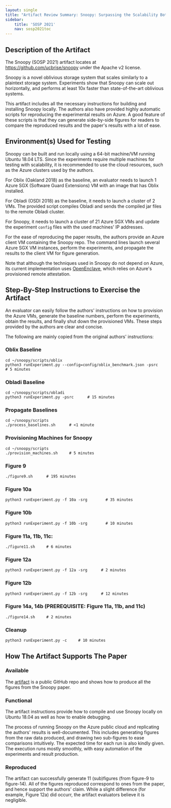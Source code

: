 ```yaml
---
layout: single
title: "Artifact Review Summary: Snoopy: Surpassing the Scalability Bottleneck of Oblivious Storage"
sidebar:
    title: 'SOSP 2021'
    nav: sosp2021toc
---
```


## Description of the Artifact

The Snoopy (SOSP 2021) artifact locates at <https://github.com/ucbrise/snoopy> under the Apache v2 license.

Snoopy is a novel oblivious storage system that scales similarly to a plaintext storage system. Experiments show that Snoopy can scale out horizontally, and performs at least 10x faster than state-of-the-art oblivious systems.

This artifact includes all the necessary instructions for building and installing Snoopy locally. The authors also have provided highly automatic scripts for reproducing the experimental results on Azure. A good feature of these scripts is that they can generate side-by-side figures for readers to compare the reproduced results and the paper's results with a lot of ease.


## Environment(s) Used for Testing

Snoopy can be built and run locally using a 64-bit machine/VM running Ubuntu 18.04 LTS. Since the experiments require multiple machines for testing with scalability, it is recommended to use the cloud resources, such as the Azure clusters used by the authors.

For Oblix (Oakland 2018) as the baseline, an evaluator needs to launch 1 Azure SGX (Software Guard Extensions) VM with an image that has Oblix installed. 

For Obladi (OSDI 2018) as the baseline, it needs to launch a cluster of 2 VMs. The provided script compiles Obladi and sends the compiled jar files to the remote Obladi cluster.

For Snoopy, it needs to launch a cluster of 21 Azure SGX VMs and update the experiment `config` files with the used machines' IP addresses.

For the ease of reproducing the paper results, the authors provide an Azure client VM containing the Snoopy repo. The command lines launch several Azure SGX VM instances, perform the experiments, and propagate the results to the client VM for figure generation.

Note that although the techniques used in Snoopy do not depend on Azure, its current implementation uses [OpenEnclave](https://github.com/openenclave/openenclave), which relies on Azure's provisioned remote attestation.


## Step-By-Step Instructions to Exercise the Artifact

An evaluator can easily follow the authors' instructions on how to provision the Azure VMs, generate the baseline numbers, perform the experiments, obtain the results, and finally shut down the provisioned VMs. These steps provided by the authors are clear and concise.

The following are mainly copied from the original authors' instructions:

### Oblix Baseline
```
cd ~/snoopy/scripts/oblix
python3 runExperiment.py --config=config/oblix_benchmark.json -psrc     # 5 minutes
```

### Obladi Baseline
```
cd ~/snoopy/scripts/obladi
python3 runExperiment.py -psrc      # 15 minutes
```

### Propagate Baselines
```
cd ~/snoopy/scripts
./process_baselines.sh      # <1 minute
```

### Provisioning Machines for Snoopy
```
cd ~/snoopy/scripts
./provision_machines.sh     # 5 minutes
```

### Figure 9
```
./figure9.sh      # 195 minutes
```

### Figure 10a
```
python3 runExperiment.py -f 10a -srg        # 35 minutes
```

### Figure 10b
```
python3 runExperiment.py -f 10b -srg        # 10 minutes
```

### Figure 11a, 11b, 11c:
```
./figure11.sh     # 6 minutes
```

### Figure 12a
```
python3 runExperiment.py -f 12a -srg      # 2 minutes
```

### Figure 12b
```
python3 runExperiment.py -f 12b -srg      # 12 minutes
```

### Figure 14a, 14b (PREREQUISITE: Figure 11a, 11b, and 11c)
```
./figure14.sh     # 2 minutes
```

### Cleanup
```
python3 runExperiment.py -c     # 10 minutes
```

## How The Artifact Supports The Paper

### Available

The [artifact](https://github.com/ucbrise/snoopy) is a public GitHub repo and shows how to produce all the figures from the Snoopy paper.

### Functional

The artifact instructions provide how to compile and use Snoopy locally on Ubuntu 18.04 as well as how to enable debugging.

The process of running Snoopy on the Azure public cloud and replicating the authors' results is well-documented. This includes generating figures from the raw data produced, and drawing two sub-figures to ease comparisons intuitively. The expected time for each run is also kindly given. The execution runs mostly smoothly, with easy automation of the experiments and result production.

### Reproduced

The artifact can successfully generate 11 (sub)figures (from figure-9 to figure-14).
All of the figures reproduced correspond to ones from the paper, and hence support the authors' claim. While a slight difference (for example, Figure 12a) did occurr, the artifact evaluators believe it is negligible.

